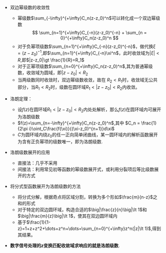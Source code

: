 + 双边幂级数的收敛性
  + 幂级数$\sum_{-\infty}^{+\infty}C_n(z-z_0)^n$可以转化成一个双边幂级数
  $$
  \sum_{n=1}^{+\infty}C_{-n}(z-z_0)^{-n} + \sum_{n = 0}^{+\infty}C_n(z-z_0)^n
  $$
  + 对于负幂项级数$\sum_{n=1}^{+\infty}C_{-n}(z-z_0)^{-n}$，做代换$\xi=(z-z_0)^{-1}$,即$\sum_{n=1}^{+\infty}C_{-n}\xi^n$，此时收敛域为$|\xi|\lt R$,即$|z-z_0|\gt \frac{1}{R}=R_1$
  + 对于正幂项级数$\sum_{n=0}^{+\infty}C_n(z-z_0)^n$,其为普通幂级数，收敛域为圆域，即$|z-z_0|\lt R_2$
  + 当两级数同时收敛时，双边幂级数收敛，故在 $R_2 \lt R_1$时，收敛域无公共部分，当$R_1\lt R_2$时，级数在圆环域$R_1 \lt |z - z_0| \lt R_2$内收敛。
  
+ 洛朗定理：

  + 设$f(z)$在圆环域$R_1\lt |z-z_0|\lt R_2$内处处解析，那么$f(z)$在圆环域内可展开为洛朗级数
  + $f(z)=\sum_{n=-\infty}^{+\infty}C_n(z-z_0)^n$,其中 $C_n = \frac{1}{2\pi i}\oint_C\frac{f(\xi)}{(\xi-z_0)^{n+1}}d\xi$
  + $C$为圆环域内绕$z_0$的任一正向简单闭曲线，某一圆环域内的解析函数展开为含有正负幂项的级数唯一，即为洛朗级数.

+ 洛朗级数展开的应用

  + 直接法：几乎不采用
  + 间接法：利用常见初等函数的幂级数展开式，或利用分裂项后等比级数展开的方式

+ 将分式型函数展开为洛朗级数的方法

  + 将分式分解，根据奇点将区域分割，转换为多个形如$\frac{m}{n-z}$之和的形式
  + 对于特定的双边圆环域，构造合适的$\big|\frac{z}{n}\big|\lt 1$和$\big|\frac{m}{z}\big|\lt 1$，使其在双边圆环域内
  + 基于$\frac{1}{1-z}=1+z+z^2+\dots+z^n+\dots=\sum_{n=0}^{+\infty}z^n(|z|\lt 1)$,得到其结果。

+ **数字信号处理的$z$变换匹配收敛域求响应的就是洛朗级数**.

